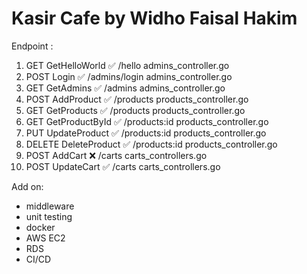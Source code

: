 # Kasir Cafe by Widho Faisal Hakim

Endpoint :
1. GET      GetHelloWorld       ✅      /hello              admins_controller.go 
2. POST     Login               ✅      /admins/login       admins_controller.go 
3. GET      GetAdmins           ✅      /admins             admins_controller.go 
4. POST     AddProduct          ✅      /products           products_controller.go 
5. GET      GetProducts         ✅      /products           products_controller.go 
6. GET      GetProductById      ✅      /products:id        products_controller.go 
7. PUT      UpdateProduct       ✅      /products:id        products_controller.go 
8. DELETE   DeleteProduct       ✅      /products:id        products_controller.go 
9. POST     AddCart             ❌      /carts              carts_controllers.go          
10. POST    UpdateCart          ✅      /carts              carts_controllers.go          



Add on:
- middleware
- unit testing
- docker
- AWS EC2
- RDS
- CI/CD